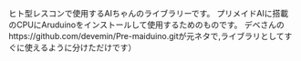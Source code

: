ヒト型レスコンで使用するAIちゃんのライブラリーです。
プリメイドAIに搭載のCPUにAruduinoをインストールして使用するためのものです。
デベさんのhttps://github.com/devemin/Pre-maiduino.gitが元ネタで,ライブラリとしてすぐに使えるように分けただけです）
